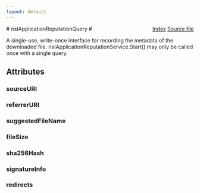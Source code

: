 ```yaml
---
layout: default
---
```

<div class='links' style='float:right'><a href="../index.html">Index</a>
<a href="http://dxr.mozilla.org/mozilla-central/source/toolkit/components/downloads/nsIApplicationReputation.idl">Source file</a>
</div>
# nsIApplicationReputationQuery #
  
A single-use, write-once interface for recording the metadata of the  
downloaded file. nsIApplicationReputationService.Start() may only be called  
once with a single query.  
  

## Attributes ##

### sourceURI ###

### referrerURI ###

### suggestedFileName ###

### fileSize ###

### sha256Hash ###

### signatureInfo ###

### redirects ###
